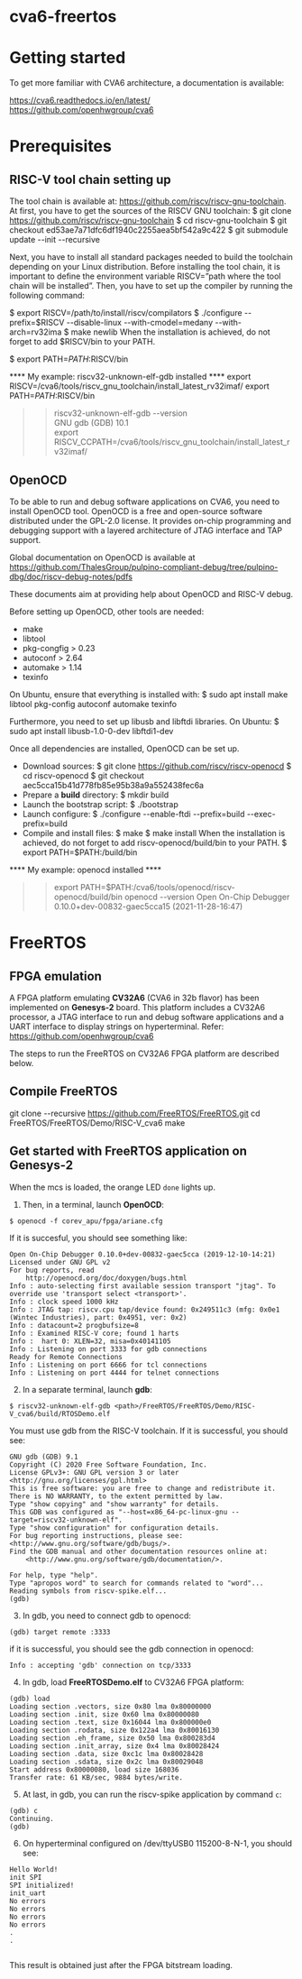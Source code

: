 # cva6-freertos
# Getting started

To get more familiar with CVA6 architecture, a documentation is available:

https://cva6.readthedocs.io/en/latest/
https://github.com/openhwgroup/cva6 

# Prerequisites


## RISC-V tool chain setting up
The tool chain is available at: https://github.com/riscv/riscv-gnu-toolchain.
At first, you have to get the sources of the RISCV GNU toolchain:
$ git clone https://github.com/riscv/riscv-gnu-toolchain 
$ cd riscv-gnu-toolchain 
$ git checkout ed53ae7a71dfc6df1940c2255aea5bf542a9c422
$ git submodule update --init --recursive

Next, you have to install all standard packages needed to build the toolchain depending on your Linux distribution.
Before installing the tool chain, it is important to define the environment variable RISCV=”path where the tool chain will be installed”.
Then, you have to set up the compiler by running the following command:

$ export RISCV=/path/to/install/riscv/compilators
$ ./configure --prefix=$RISCV --disable-linux --with-cmodel=medany --with-arch=rv32ima
$ make newlib 
When the installation is achieved, do not forget to add $RISCV/bin to your PATH.

$ export PATH=$PATH:$RISCV/bin

**** My example: riscv32-unknown-elf-gdb installed ****
export RISCV=<path>/cva6/tools/riscv_gnu_toolchain/install_latest_rv32imaf/
export PATH=$PATH:$RISCV/bin
>> riscv32-unknown-elf-gdb --version                                                                                                                   
>> GNU gdb (GDB) 10.1                                                                                                                                                                                          
>> export RISCV_CCPATH=<path>/cva6/tools/riscv_gnu_toolchain/install_latest_rv32imaf/



 


## OpenOCD

To be able to run and debug software applications on CVA6, you need to install OpenOCD tool.
OpenOCD is a free and open-source software distributed under the GPL-2.0 license.
It provides on-chip programming and debugging support with a layered architecture of JTAG interface and TAP support.

Global documentation on OpenOCD is available at https://github.com/ThalesGroup/pulpino-compliant-debug/tree/pulpino-dbg/doc/riscv-debug-notes/pdfs

These documents aim at providing help about OpenOCD and RISC-V debug.

Before setting up OpenOCD, other tools are needed:
- make
- libtool
- pkg-congfig > 0.23
- autoconf > 2.64
- automake > 1.14
- texinfo

On Ubuntu, ensure that everything is installed with:
$ sudo apt install make libtool pkg-config autoconf automake texinfo

Furthermore, you need to set up libusb and libftdi libraries.
On Ubuntu:
$ sudo apt install libusb-1.0-0-dev libftdi1-dev

Once all dependencies are installed, OpenOCD can be set up.
- Download sources:
$ git clone https://github.com/riscv/riscv-openocd
$ cd riscv-openocd
$ git checkout aec5cca15b41d778fb85e95b38a9a552438fec6a
- Prepare a **build** directory:
$ mkdir build
- Launch the bootstrap script:
$ ./bootstrap
- Launch configure:
$ ./configure --enable-ftdi --prefix=build --exec-prefix=build
- Compile and install files:
$ make
$ make install
When the installation is achieved, do not forget to add riscv-openocd/build/bin to your PATH.
$ export PATH=$PATH:<path to riscv-openocd>/build/bin

**** My example: openocd installed ****
>> export PATH=$PATH:<path>/cva6/tools/openocd/riscv-openocd/build/bin
>> openocd --version
>> Open On-Chip Debugger 0.10.0+dev-00832-gaec5cca15 (2021-11-28-16:47)

# FreeRTOS

## FPGA emulation

A FPGA platform emulating **CV32A6** (CVA6 in 32b flavor) has been implemented on **Genesys-2** board.
This platform includes a CV32A6 processor, a JTAG interface to run and debug software applications and a UART interface to display strings on hyperterminal.
Refer: https://github.com/openhwgroup/cva6

The steps to run the FreeRTOS on CV32A6 FPGA platform are described below.

## Compile FreeRTOS

git clone --recursive https://github.com/FreeRTOS/FreeRTOS.git
cd FreeRTOS/FreeRTOS/Demo/RISC-V_cva6
make

## Get started with FreeRTOS application on Genesys-2

When the mcs is loaded, the orange LED `done` lights up.
1. Then, in a terminal, launch **OpenOCD**:
```
$ openocd -f corev_apu/fpga/ariane.cfg
```
If it is succesful, you should see something like:
```
Open On-Chip Debugger 0.10.0+dev-00832-gaec5cca (2019-12-10-14:21)
Licensed under GNU GPL v2
For bug reports, read
    http://openocd.org/doc/doxygen/bugs.html
Info : auto-selecting first available session transport "jtag". To override use 'transport select <transport>'.
Info : clock speed 1000 kHz
Info : JTAG tap: riscv.cpu tap/device found: 0x249511c3 (mfg: 0x0e1 (Wintec Industries), part: 0x4951, ver: 0x2)
Info : datacount=2 progbufsize=8
Info : Examined RISC-V core; found 1 harts
Info :  hart 0: XLEN=32, misa=0x40141105
Info : Listening on port 3333 for gdb connections
Ready for Remote Connections
Info : Listening on port 6666 for tcl connections
Info : Listening on port 4444 for telnet connections

```
2. In a separate terminal, launch **gdb**:
```
$ riscv32-unknown-elf-gdb <path>/FreeRTOS/FreeRTOS/Demo/RISC-V_cva6/build/RTOSDemo.elf   
```
You must use gdb from the RISC-V toolchain. If it is successful, you should see:
```
GNU gdb (GDB) 9.1
Copyright (C) 2020 Free Software Foundation, Inc.
License GPLv3+: GNU GPL version 3 or later <http://gnu.org/licenses/gpl.html>
This is free software: you are free to change and redistribute it.
There is NO WARRANTY, to the extent permitted by law.
Type "show copying" and "show warranty" for details.
This GDB was configured as "--host=x86_64-pc-linux-gnu --target=riscv32-unknown-elf".
Type "show configuration" for configuration details.
For bug reporting instructions, please see:
<http://www.gnu.org/software/gdb/bugs/>.
Find the GDB manual and other documentation resources online at:
    <http://www.gnu.org/software/gdb/documentation/>.

For help, type "help".
Type "apropos word" to search for commands related to "word"...
Reading symbols from riscv-spike.elf...
(gdb) 
```
3. In gdb, you need to connect gdb to openocd:
```
(gdb) target remote :3333
```
if it is successful, you should see the gdb connection in openocd:
```
Info : accepting 'gdb' connection on tcp/3333
```
4. In gdb, load **FreeRTOSDemo.elf** to CV32A6 FPGA platform:
```
(gdb) load
Loading section .vectors, size 0x80 lma 0x80000000
Loading section .init, size 0x60 lma 0x80000080
Loading section .text, size 0x16044 lma 0x800000e0
Loading section .rodata, size 0x122a4 lma 0x80016130
Loading section .eh_frame, size 0x50 lma 0x800283d4
Loading section .init_array, size 0x4 lma 0x80028424
Loading section .data, size 0xc1c lma 0x80028428
Loading section .sdata, size 0x2c lma 0x80029048
Start address 0x80000080, load size 168036
Transfer rate: 61 KB/sec, 9884 bytes/write.
```

5. At last, in gdb, you can run the riscv-spike application by command `c`:
```
(gdb) c
Continuing.
(gdb) 
```

6. On hyperterminal configured on /dev/ttyUSB0 115200-8-N-1, you should see:
```
Hello World!
init SPI
SPI initialized!
init_uart
No errors
No errors
No errors
No errors
.
.


```
This result is obtained just after the FPGA bitstream loading.








